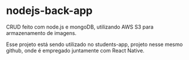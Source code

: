 # nodejs-back-app

CRUD feito com node.js e mongoDB, utilizando AWS S3 para armazenamento de imagens.

Esse projeto está sendo utilizado no students-app, projeto nesse mesmo github, onde é empregado juntamente com React Native.
